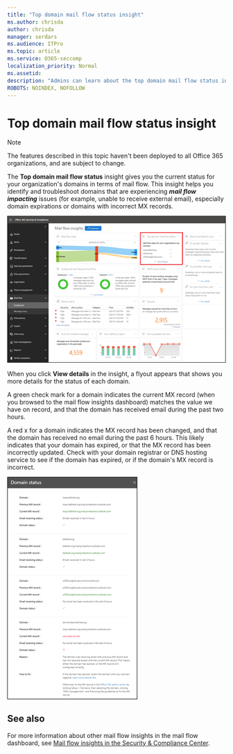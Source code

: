 ```yaml
---
title: "Top domain mail flow status insight"
ms.author: chrisda
author: chrisda
manager: serdars
ms.audience: ITPro
ms.topic: article
ms.service: O365-seccomp
localization_priority: Normal
ms.assetid: 
description: "Admins can learn about the top domain mail flow status insight in the mail flow dashboard in the Office 365 Security & Compliance Center."
ROBOTS: NOINDEX, NOFOLLOW
---
```


# Top domain mail flow status insight

> [!NOTE]
> The features described in this topic haven't been deployed to all Office 365 organizations, and are subject to change.

The **Top domain mail flow status** insight gives you the current status for your organization's domains in terms of mail flow. This insight helps you identify and troubleshoot domains that are experiencing ***mail flow impacting*** issues (for example, unable to receive external email), especially domain expirations or domains with incorrect MX records.

![The Top domain flow status insight in the mail flow dashboard in the Office 365 Security & Compliance Center](media/domain-mail-flow-status-selected.png)

When you click **View details** in the insight, a flyout appears that shows you more details for the status of each domain.

A green check mark for a domain indicates the current MX record (when you browsed to the mail flow insights dashboard) matches the value we have on record, and that the domain has received email during the past two hours.

A red x for a domain indicates the MX record has been changed, and that the domain has received no email during the past 6 hours. This likely indicates that your domain has expired, or that the MX record has been incorrectly updated. Check with your domain registrar or DNS hosting service to see if the domain has expired, or if the domain's MX record is incorrect.

![The Details flyout in the Top domain flow status insight](media/domain-mail-flow-status-flyout.png)

## See also

For more information about other mail flow insights in the mail flow dashboard, see [Mail flow insights in the Security & Compliance Center](mail-flow-insights-v2.md).
